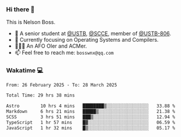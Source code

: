 ### Hi there 👋

<!--
**bosswnx/bosswnx** is a ✨ _special_ ✨ repository because its `README.md` (this file) appears on your GitHub profile.

Here are some ideas to get you started:

- 🔭 I’m currently working on ...
- 🌱 I’m currently learning ...
- 👯 I’m looking to collaborate on ...
- 🤔 I’m looking for help with ...
- 💬 Ask me about ...
- 📫 How to reach me: ...
- 😄 Pronouns: ...
- ⚡ Fun fact: ...
-->

This is Nelson Boss.

- 🏫 A senior student at [@USTB](https://www.ustb.edu.cn/), [@SCCE](https://scce.ustb.edu.cn/), member of [@USTB-806](https://ustb-806.github.io/).
- 🌱 Currently focusing on Operating Systems and Compilers.
- 🧑🏻‍💻 An AFO OIer and ACMer.
- 📫 Feel free to reach me: `bosswnx@qq.com`

### Wakatime 💻

<!--START_SECTION:waka-->

```txt
From: 26 February 2025 - To: 28 March 2025

Total Time: 29 hrs 38 mins

Astro        10 hrs 4 mins   ████████▒░░░░░░░░░░░░░░░░   33.88 %
Markdown     6 hrs 21 mins   █████▒░░░░░░░░░░░░░░░░░░░   21.38 %
SCSS         3 hrs 51 mins   ███▒░░░░░░░░░░░░░░░░░░░░░   12.94 %
TypeScript   1 hr 57 mins    █▓░░░░░░░░░░░░░░░░░░░░░░░   06.59 %
JavaScript   1 hr 32 mins    █▒░░░░░░░░░░░░░░░░░░░░░░░   05.17 %
```

<!--END_SECTION:waka-->
